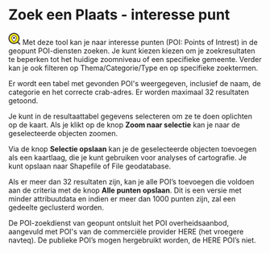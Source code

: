 Zoek een Plaats - interesse punt
================================

![](geopuntPoiCmd.png) Met deze tool kan je naar interesse punten (POI: Points of Intrest) in de geopunt POI-diensten zoeken. Je kunt kiezen kiezen om je zoekresultaten te beperken tot het huidige zoomniveau of een specifieke gemeente. Verder kan je ook filteren op Thema/Categorie/Type en op specifieke zoektermen.

Er wordt een tabel met gevonden POI's weergegeven, inclusief de naam, de categorie en het correcte crab-adres. Er worden maximaal 32 resultaten getoond.

Je kunt in de resultaattabel gegevens selecteren om ze te doen oplichten op de kaart. Als je klikt op de knop **Zoom naar selectie** kan je naar de geselecteerde objecten zoomen.

Via de knop **Selectie opslaan** kan je de geselecteerde objecten toevoegen als een kaartlaag, die je kunt gebruiken voor analyses of cartografie. Je kunt opslaan naar Shapefile of File geodatabase. 

Als er meer dan 32 resultaten zijn, kan je alle POI’s toevoegen die voldoen aan de criteria met de knop **Alle punten opslaan**. Dit is een versie met minder attribuutdata en indien er meer dan 1000 punten zijn, zal een gedeelte geclusterd worden.

De POI-zoekdienst van geopunt ontsluit het POI overheidsaanbod, aangevuld met POI's van de commerciële provider HERE (het vroegere navteq). De publieke POI’s mogen hergebruikt worden, de HERE POI’s niet.

<!-- ![](images/geopunt4qgisPoi.gif "Zoek een Plaats - interesse punt") -->